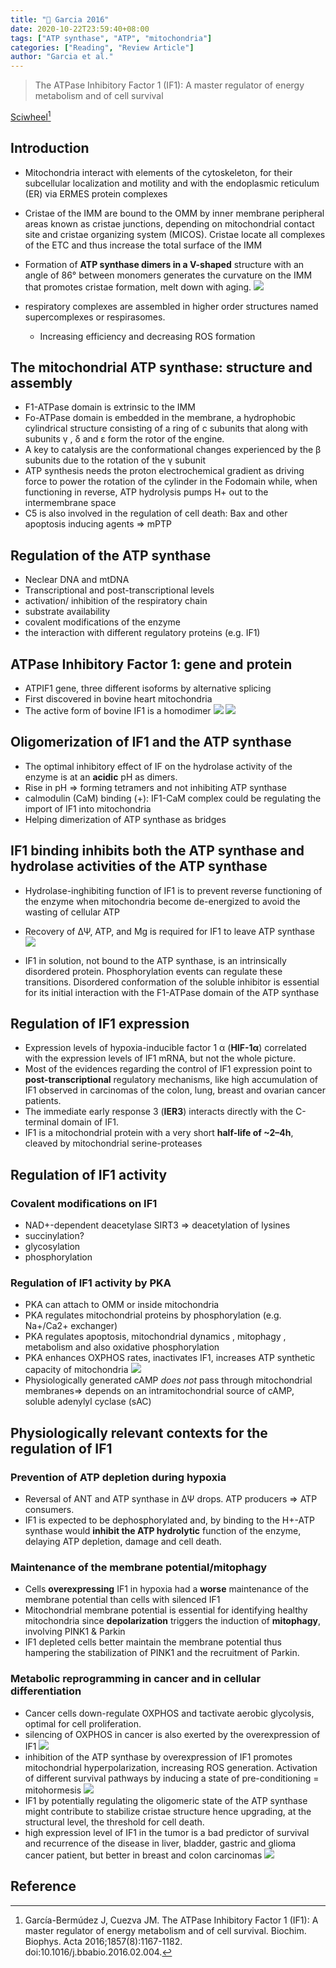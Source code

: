 ```yaml
---
title: "📒 Garcia 2016"
date: 2020-10-22T23:59:40+08:00
tags: ["ATP synthase", "ATP", "mitochondria"]
categories: ["Reading", "Review Article"]
author: "Garcia et al."
---
```


> The ATPase Inhibitory Factor 1 (IF1): A master regulator of energy metabolism and of cell survival

[Sciwheel](https://sciwheel.com/work/#/items/1458244)[^Garcia2016]

<!--more-->

## Introduction
* Mitochondria interact with elements of the cytoskeleton, for their subcellular localization and motility and with the endoplasmic reticulum (ER) via ERMES protein complexes
* Cristae of the IMM are bound to the OMM by inner membrane peripheral areas known as cristae junctions, depending on mitochondrial contact site and cristae organizing system (MICOS). Cristae locate all complexes of the ETC and thus increase the total surface of the IMM
* Formation of **ATP synthase dimers in a V-shaped** structure with an angle of 86° between monomers generates the curvature on the IMM that promotes cristae formation, melt down with aging.
![](https://ars.els-cdn.com/content/image/1-s2.0-S0005272816300238-gr1.jpg)

* respiratory complexes are assembled in higher order structures named supercomplexes or respirasomes.
    * Increasing efficiency and decreasing ROS formation

## The mitochondrial ATP synthase: structure and assembly
* F1-ATPase domain is extrinsic to the IMM
* Fo-ATPase domain is embedded in the membrane, a hydrophobic cylindrical structure consisting of a ring of c subunits that along with subunits γ , δ and ε form the rotor of the engine.
* A key to catalysis are the conformational changes experienced by the β subunits due to the rotation of the γ subunit
* ATP synthesis needs the proton electrochemical gradient as driving force to power the rotation of the cylinder in the Fodomain while, when functioning in reverse, ATP hydrolysis pumps H+ out to the intermembrane space
* C5 is also involved in the regulation of cell death: Bax and other apoptosis inducing agents => mPTP

## Regulation of the ATP synthase
* Neclear DNA and mtDNA
* Transcriptional and post-transcriptional levels
* activation/ inhibition of the respiratory chain
* substrate availability
* covalent modifications of the enzyme
* the interaction with different regulatory proteins (e.g. IF1)

## ATPase Inhibitory Factor 1: gene and protein
* ATPIF1 gene, three different isoforms by alternative splicing
* First discovered in bovine heart mitochondria
* The active form of bovine IF1 is a homodimer
![](https://ars.els-cdn.com/content/image/1-s2.0-S0005272816300238-gr2.jpg)
![](https://ars.els-cdn.com/content/image/1-s2.0-S0005272816300238-gr3.jpg)

## Oligomerization of IF1 and the ATP synthase
* The optimal inhibitory effect of IF on the hydrolase activity of the enzyme is at an **acidic** pH as dimers.
* Rise in pH => forming tetramers and not inhibiting ATP synthase
* calmodulin (CaM) binding (+): IF1-CaM complex could be regulating the import of IF1 into mitochondria
* Helping dimerization of ATP synthase as bridges

## IF1 binding inhibits both the ATP synthase and hydrolase activities of the ATP synthase
* Hydrolase-inghibiting function of IF1 is to prevent reverse functioning of the enzyme when mitochondria become de-energized to avoid the wasting of cellular ATP
* Recovery of ΔΨ, ATP, and Mg is required for IF1 to leave ATP synthase
![](https://ars.els-cdn.com/content/image/1-s2.0-S0005272816300238-gr4.jpg)

* IF1 in solution, not bound to the ATP synthase, is an intrinsically disordered protein. Phosphorylation events can regulate these transitions. Disordered conformation of the soluble inhibitor is essential for its initial interaction with the F1-ATPase domain of the ATP synthase

## Regulation of IF1 expression
* Expression levels of hypoxia-inducible factor 1 α (**HIF-1α**) correlated with the expression levels of IF1 mRNA, but not the whole picture.
* Most of the evidences regarding the control of IF1 expression point to **post-transcriptional** regulatory mechanisms, like high accumulation of IF1 observed in carcinomas of the colon, lung, breast and ovarian cancer patients.
* The immediate early response 3 (**IER3**) interacts directly with the C-terminal domain of IF1.
* IF1 is a mitochondrial protein with a very short **half-life of ~2–4h**, cleaved by mitochondrial serine-proteases

## Regulation of IF1 activity
### Covalent modifications on IF1
* NAD+-dependent deacetylase SIRT3 => deacetylation of lysines
* succinylation?
* glycosylation
* phosphorylation

### Regulation of IF1 activity by PKA
* PKA can attach to OMM or inside mitochondria
* PKA regulates mitochondrial proteins by phosphorylation (e.g. Na+/Ca2+ exchanger)
* PKA regulates apoptosis, mitochondrial dynamics , mitophagy , metabolism and also oxidative phosphorylation
* PKA enhances OXPHOS rates, inactivates IF1, increases ATP synthetic capacity of mitochondria
![](https://ars.els-cdn.com/content/image/1-s2.0-S0005272816300238-gr5.jpg)
* Physiologically generated cAMP *does not* pass through mitochondrial membranes=> depends on an intramitochondrial source of cAMP, soluble adenylyl cyclase (sAC)

## Physiologically relevant contexts for the regulation of IF1

### Prevention of ATP depletion during hypoxia
* Reversal of ANT and ATP synthase in ΔΨ drops. ATP producers => ATP consumers.
* IF1 is expected to be dephosphorylated and, by binding to the H+-ATP synthase would **inhibit the ATP hydrolytic** function of the enzyme, delaying ATP depletion, damage and cell death.

### Maintenance of the membrane potential/mitophagy
* Cells **overexpressing** IF1 in hypoxia had a **worse** maintenance of the membrane potential than cells with silenced IF1
* Mitochondrial membrane potential is essential for identifying healthy mitochondria since **depolarization** triggers the induction of **mitophagy**, involving PINK1 & Parkin
* IF1 depleted cells better maintain the membrane potential thus hampering the stabilization of PINK1 and the recruitment of Parkin.

###  Metabolic reprogramming in cancer and in cellular differentiation
* Cancer cells down-regulate OXPHOS and tactivate aerobic glycolysis, optimal for cell proliferation.
* silencing of OXPHOS in cancer is also exerted by the overexpression of IF1
![](https://ars.els-cdn.com/content/image/1-s2.0-S0005272816300238-gr6.jpg)
* inhibition of the ATP synthase by overexpression of IF1 promotes mitochondrial hyperpolarization, increasing ROS generation. Activation of different survival pathways by inducing a state of pre-conditioning = mitohormesis
![](https://ars.els-cdn.com/content/image/1-s2.0-S0005272816300238-gr7.jpg)
* IF1 by potentially regulating the oligomeric state of the ATP synthase might contribute to stabilize cristae structure hence upgrading, at the structural level, the threshold for cell death.
* high expression level of IF1 in the tumor is a bad predictor of survival and recurrence of the disease in liver, bladder, gastric and glioma cancer patient, but better in breast and colon carcinomas
![](https://ars.els-cdn.com/content/image/1-s2.0-S0005272816300238-gr8.jpg)

## Reference
[^Garcia2016]: García-Bermúdez J, Cuezva JM. The ATPase Inhibitory Factor 1 (IF1): A master regulator of energy metabolism and of cell survival. Biochim. Biophys. Acta 2016;1857(8):1167-1182. doi:10.1016/j.bbabio.2016.02.004.
